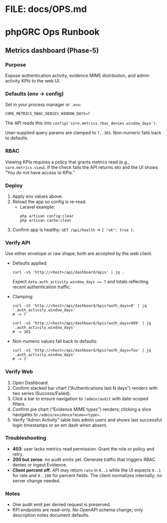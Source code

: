 
# FILE: docs/OPS.md
# phpGRC Ops Runbook

## Metrics dashboard (Phase-5)

### Purpose
Expose authentication activity, evidence MIME distribution, and admin activity KPIs to the web UI.

### Defaults (env → config)
Set in your process manager or `.env`:

```
CORE_METRICS_RBAC_DENIES_WINDOW_DAYS=7
```

The API reads this into `config('core.metrics.rbac_denies.window_days')`.

User-supplied query params are clamped to `7..365`. Non-numeric falls back to defaults.

### RBAC
Viewing KPIs requires a policy that grants metrics read (e.g., `core.metrics.view`). If the check fails the API returns `403` and the UI shows “You do not have access to KPIs.”

### Deploy
1. Apply env values above.
2. Reload the app so config is re-read.
   - Laravel example:
     ```
     php artisan config:clear
     php artisan cache:clear
     ```
3. Confirm app is healthy: `GET /api/health` → `{ "ok": true }`.

### Verify API
Use either envelope or raw shape; both are accepted by the web client.

- Defaults applied:
  ```
  curl -sS 'http://<host>/api/dashboard/kpis' | jq .
  ```
  Expect `data.auth_activity.window_days == 7` and totals reflecting recent authentication traffic.

- Clamping:
  ```
  curl -sS 'http://<host>/api/dashboard/kpis?auth_days=0' | jq '.auth_activity.window_days'
  # -> 7

  curl -sS 'http://<host>/api/dashboard/kpis?auth_days=999' | jq '.auth_activity.window_days'
  # -> 365
  ```

- Non-numeric values fall back to defaults:
  ```
  curl -sS 'http://<host>/api/dashboard/kpis?auth_days=foo' | jq '.auth_activity.window_days'
  # -> 7
  ```

### Verify Web
1. Open Dashboard.
2. Confirm stacked bar chart (“Authentications last N days”) renders with two series (Success/Failed).
3. Click a bar to ensure navigation to `/admin/audit` with date-scoped filters.
4. Confirm pie chart (“Evidence MIME types”) renders; clicking a slice navigates to `/admin/evidence?mime=<type>`.
5. Verify “Admin Activity” table lists admin users and shows last successful login timestamps or an em dash when absent.

### Troubleshooting
- **403**: user lacks metrics read permission. Grant the role or policy and retry.
- **200 but zeros**: no audit emits yet. Generate traffic that triggers RBAC denies or ingest Evidence.
- **Client percent off**: API may return `rate` in `0..1` while the UI expects `0..1` for rate and `0..100` for percent fields. The client normalizes internally; no server change needed.

### Notes
- One audit emit per denied request is preserved.
- KPI endpoints are read-only. No OpenAPI schema change; only description notes document defaults.

